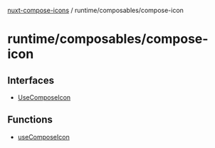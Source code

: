 [nuxt-compose-icons](../../../modules.md) / runtime/composables/compose-icon

# runtime/composables/compose-icon

## Interfaces

- [UseComposeIcon](interfaces/UseComposeIcon.md)

## Functions

- [useComposeIcon](functions/useComposeIcon.md)
